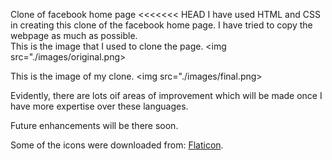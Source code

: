 Clone of facebook home page
<<<<<<< HEAD
I have used HTML and CSS in creating this clone of the facebook home page. I have tried to copy the webpage as much as possible.<br> 
This is the image that I used to clone the page.
<img src="./images/original.png>

This is the image of my clone.
<img src="./images/final.png>

Evidently, there are lots oif areas of improvement which will be made once I have more expertise over these languages.

Future enhancements will be there soon.

Some of the icons were downloaded from: [Flaticon](https://www.flaticon.com/).<br>
